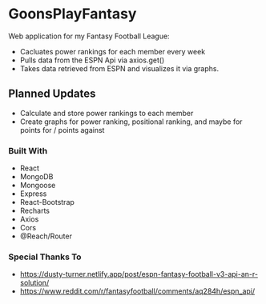 # GoonsPlayFantasy

Web application for my Fantasy Football League:
- Cacluates power rankings for each member every week
- Pulls data from the ESPN Api via axios.get()
- Takes data retrieved from ESPN and visualizes it via graphs.

## Planned Updates
- Calculate and store power rankings to each member
- Create graphs for power ranking, positional ranking, and maybe for points for / points against

### Built With
- React
- MongoDB
- Mongoose
- Express
- React-Bootstrap
- Recharts
- Axios
- Cors
- @Reach/Router

### Special Thanks To
- https://dusty-turner.netlify.app/post/espn-fantasy-football-v3-api-an-r-solution/
- https://www.reddit.com/r/fantasyfootball/comments/aq284h/espn_api/
